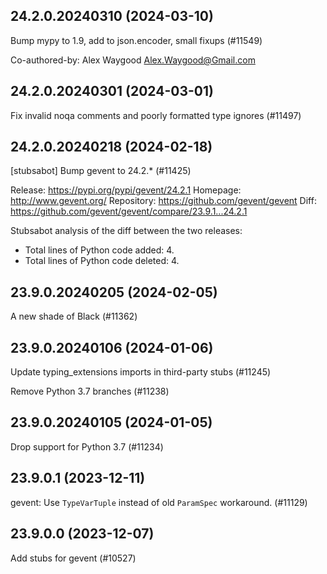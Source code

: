 ## 24.2.0.20240310 (2024-03-10)

Bump mypy to 1.9, add to json.encoder, small fixups (#11549)

Co-authored-by: Alex Waygood <Alex.Waygood@Gmail.com>

## 24.2.0.20240301 (2024-03-01)

Fix invalid noqa comments and poorly formatted type ignores (#11497)

## 24.2.0.20240218 (2024-02-18)

[stubsabot] Bump gevent to 24.2.* (#11425)

Release: https://pypi.org/pypi/gevent/24.2.1
Homepage: http://www.gevent.org/
Repository: https://github.com/gevent/gevent
Diff: https://github.com/gevent/gevent/compare/23.9.1...24.2.1

Stubsabot analysis of the diff between the two releases:
 - Total lines of Python code added: 4.
 - Total lines of Python code deleted: 4.

## 23.9.0.20240205 (2024-02-05)

A new shade of Black (#11362)

## 23.9.0.20240106 (2024-01-06)

Update typing_extensions imports in third-party stubs (#11245)

Remove Python 3.7 branches (#11238)

## 23.9.0.20240105 (2024-01-05)

Drop support for Python 3.7 (#11234)

## 23.9.0.1 (2023-12-11)

gevent: Use `TypeVarTuple` instead of old `ParamSpec` workaround. (#11129)

## 23.9.0.0 (2023-12-07)

Add stubs for gevent (#10527)

